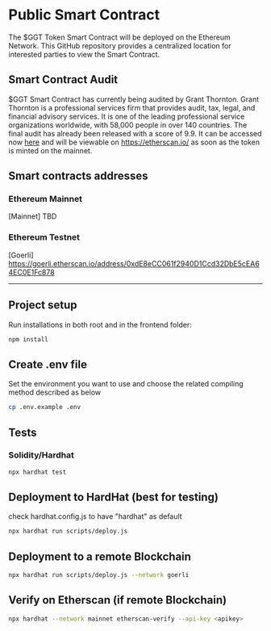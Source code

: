 # Public Smart Contract

The $GGT Token Smart Contract will be deployed on the Ethereum Network.
This GitHub repository provides a centralized location for interested parties to view the Smart Contract.

## Smart Contract Audit
$GGT Smart Contract has currently being audited by Grant Thornton.
Grant Thornton is a professional services firm that provides audit, tax, legal, and financial advisory services. It is one of the leading professional service organizations worldwide, with 58,000 people in over 140 countries.
The final audit has already been released with a score of 9.9. It can be accessed now [here](https://drive.google.com/file/d/1Uxy_AiD-tbIuzwQhOQbulEZ7h6OHzBod/view?usp=sharing) and will be viewable on https://etherscan.io/ as soon as the token is minted on the mainnet.
## Smart contracts addresses

### Ethereum Mainnet
[Mainnet]
TBD

### Ethereum Testnet
[Goerli]
https://goerli.etherscan.io/address/0xdE8eCC061f2940D1Ccd32DbE5cEA64EC0E1Fc878

<hr/>

## Project setup
Run installations in both root and in the frontend folder:
```bash
npm install
```

## Create .env file
Set the environment you want to use and choose the related compiling method described as below
```bash
cp .env.example .env
```

## Tests

### Solidity/Hardhat
```bash
npx hardhat test
```

## Deployment to HardHat (best for testing)
check hardhat.config.js to have "hardhat" as default
```bash
npx hardhat run scripts/deploy.js
```

## Deployment to a remote Blockchain
```bash
npx hardhat run scripts/deploy.js --network goerli
```

## Verify on Etherscan (if remote Blockchain)
```bash
npx hardhat --network mainnet etherscan-verify --api-key <apikey>
```
